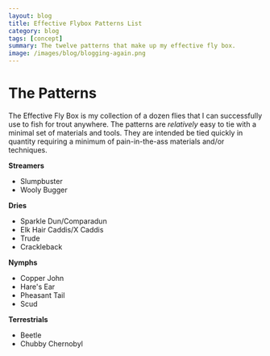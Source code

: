 ```yaml
---
layout: blog
title: Effective Flybox Patterns List
category: blog
tags: [concept]  
summary: The twelve patterns that make up my effective fly box.
image: /images/blog/blogging-again.png
---
```


# The Patterns

The Effective Fly Box is my collection of a dozen flies that I can successfully use to fish for trout anywhere.  The patterns are *relatively* easy to tie with a minimal set of materials and tools.  They are intended be tied quickly in quantity requiring a minimum of pain-in-the-ass materials and/or techniques.

**Streamers**

- Slumpbuster
- Wooly Bugger

**Dries**

- Sparkle Dun/Comparadun
- Elk Hair Caddis/X Caddis
- Trude
- Crackleback

**Nymphs**

- Copper John
- Hare's Ear
- Pheasant Tail
- Scud

**Terrestrials**

- Beetle
- Chubby Chernobyl
